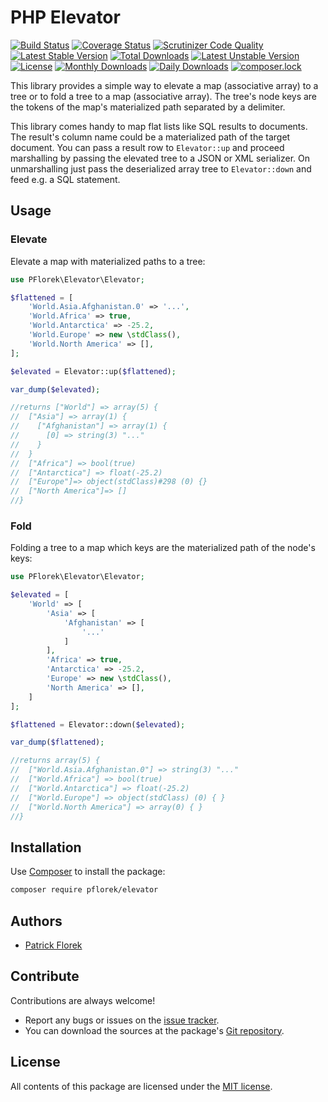 # PHP Elevator

[![Build Status](https://travis-ci.org/pflorek/php-elevator.svg?branch=master)](https://travis-ci.org/pflorek/php-elevator)
[![Coverage Status](https://coveralls.io/repos/github/pflorek/php-elevator/badge.svg?branch=master)](https://coveralls.io/github/pflorek/php-elevator?branch=master)
[![Scrutinizer Code Quality](https://scrutinizer-ci.com/g/pflorek/php-elevator/badges/quality-score.png?b=master)](https://scrutinizer-ci.com/g/pflorek/php-elevator/?branch=master)
[![Latest Stable Version](https://poser.pugx.org/pflorek/elevator/v/stable)](https://packagist.org/packages/pflorek/elevator)
[![Total Downloads](https://poser.pugx.org/pflorek/elevator/downloads)](https://packagist.org/packages/pflorek/elevator)
[![Latest Unstable Version](https://poser.pugx.org/pflorek/elevator/v/unstable)](https://packagist.org/packages/pflorek/elevator)
[![License](https://poser.pugx.org/pflorek/elevator/license)](https://packagist.org/packages/pflorek/elevator)
[![Monthly Downloads](https://poser.pugx.org/pflorek/elevator/d/monthly)](https://packagist.org/packages/pflorek/elevator)
[![Daily Downloads](https://poser.pugx.org/pflorek/elevator/d/daily)](https://packagist.org/packages/pflorek/elevator)
[![composer.lock](https://poser.pugx.org/pflorek/elevator/composerlock)](https://packagist.org/packages/pflorek/elevator)

This library provides a simple way to elevate a map (associative array) 
to a tree or to fold a tree to a map (associative array). The tree's 
node keys are the tokens of the map's materialized path separated by
a delimiter.

This library comes handy to map flat lists like SQL results to
documents. The result's column name could be a materialized path of
the target document. You can pass a result row to `Elevator::up` and
proceed marshalling by passing the elevated tree to a JSON or XML
serializer. On unmarshalling just pass the deserialized array tree
to `Elevator::down` and feed e.g. a SQL statement.

## Usage

### Elevate

Elevate a map with materialized paths to a tree:

```PHP
use PFlorek\Elevator\Elevator;

$flattened = [
    'World.Asia.Afghanistan.0' => '...',
    'World.Africa' => true,
    'World.Antarctica' => -25.2,
    'World.Europe' => new \stdClass(),
    'World.North America' => [],
];

$elevated = Elevator::up($flattened);

var_dump($elevated);

//returns ["World"] => array(5) {
//  ["Asia"] => array(1) {
//    ["Afghanistan"] => array(1) {
//      [0] => string(3) "..."
//    }
//  }
//  ["Africa"] => bool(true)
//  ["Antarctica"] => float(-25.2)
//  ["Europe"]=> object(stdClass)#298 (0) {}
//  ["North America"]=> []
//}
```

### Fold

Folding a tree to a map which keys are the materialized path of the node's keys:


```PHP
use PFlorek\Elevator\Elevator;

$elevated = [
    'World' => [
        'Asia' => [
            'Afghanistan' => [
                '...'
            ]
        ],
        'Africa' => true,
        'Antarctica' => -25.2,
        'Europe' => new \stdClass(),
        'North America' => [],
    ]
];

$flattened = Elevator::down($elevated);

var_dump($flattened);

//returns array(5) {
//  ["World.Asia.Afghanistan.0"] => string(3) "..."
//  ["World.Africa"] => bool(true)
//  ["World.Antarctica"] => float(-25.2)
//  ["World.Europe"] => object(stdClass) (0) { }
//  ["World.North America"] => array(0) { }
//}
```

## Installation

Use [Composer] to install the package:

```bash
composer require pflorek/elevator
```

## Authors

* [Patrick Florek]

## Contribute

Contributions are always welcome!

* Report any bugs or issues on the [issue tracker].
* You can download the sources at the package's [Git repository].

## License

All contents of this package are licensed under the [MIT license].

[Composer]: https://getcomposer.org
[Git repository]: https://github.com/pflorek/php-elevator
[issue tracker]: https://github.com/pflorek/php-elevator/issues
[MIT license]: LICENSE
[Patrick Florek]: https://github.com/pflorek
